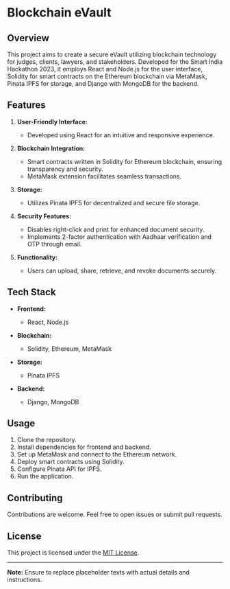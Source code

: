 # Blockchain eVault 

## Overview
This project aims to create a secure eVault utilizing blockchain technology for judges, clients, lawyers, and stakeholders. Developed for the Smart India Hackathon 2023, it employs React and Node.js for the user interface, Solidity for smart contracts on the Ethereum blockchain via MetaMask, Pinata IPFS for storage, and Django with MongoDB for the backend.

## Features
1. **User-Friendly Interface:**
   - Developed using React for an intuitive and responsive experience.

2. **Blockchain Integration:**
   - Smart contracts written in Solidity for Ethereum blockchain, ensuring transparency and security.
   - MetaMask extension facilitates seamless transactions.

3. **Storage:**
   - Utilizes Pinata IPFS for decentralized and secure file storage.

4. **Security Features:**
   - Disables right-click and print for enhanced document security.
   - Implements 2-factor authentication with Aadhaar verification and OTP through email.

5. **Functionality:**
   - Users can upload, share, retrieve, and revoke documents securely.

## Tech Stack
- **Frontend:**
  - React, Node.js

- **Blockchain:**
  - Solidity, Ethereum, MetaMask

- **Storage:**
  - Pinata IPFS

- **Backend:**
  - Django, MongoDB

## Usage
1. Clone the repository.
2. Install dependencies for frontend and backend.
3. Set up MetaMask and connect to the Ethereum network.
4. Deploy smart contracts using Solidity.
5. Configure Pinata API for IPFS.
6. Run the application.

## Contributing
Contributions are welcome. Feel free to open issues or submit pull requests.

## License
This project is licensed under the [MIT License](LICENSE).

---

**Note:** Ensure to replace placeholder texts with actual details and instructions.
